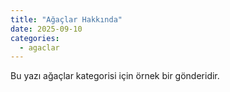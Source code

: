 ```yaml
---
title: "Ağaçlar Hakkında"
date: 2025-09-10
categories:
  - agaclar
---
```

Bu yazı ağaçlar kategorisi için örnek bir gönderidir.
